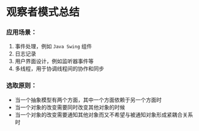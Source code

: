 # 观察者模式总结

### 应用场景：
1. 事件处理，例如 `Java Swing` 组件
2. 日志记录
3. 用户界面设计，例如监听器事件等
4. 多线程，用于协调线程间的协作和同步

### 选取原则：
- 当一个抽象模型有两个方面，其中一个方面依赖于另一个方面时
- 当一个对象的改变需要同时改变其他对象的时候
- 当一个对象的改变需要通知其他对象而又不希望与被通知对象形成紧耦合关系时